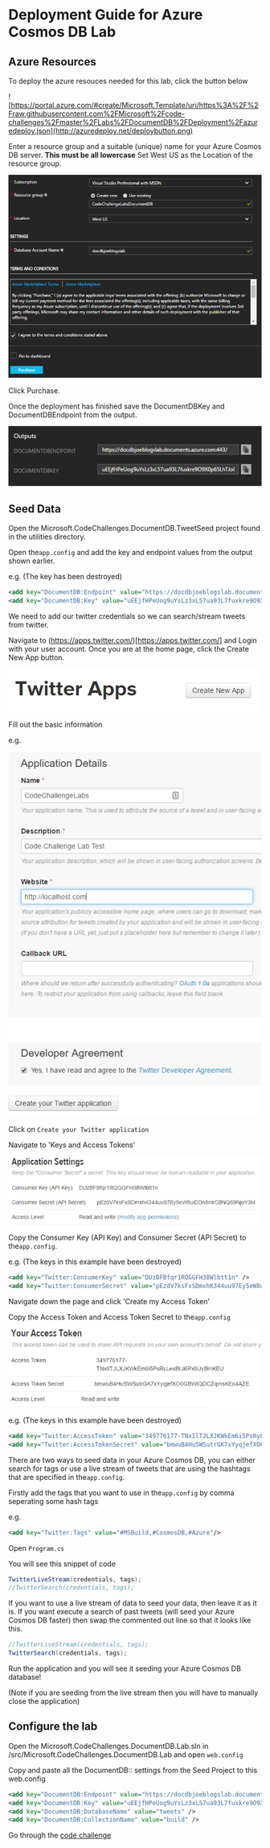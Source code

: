 # Deployment Guide for Azure Cosmos DB Lab

## Azure Resources

To deploy the azure resouces needed for this lab, click the button below

![https://portal.azure.com/#create/Microsoft.Template/uri/https%3A%2F%2Fraw.githubusercontent.com%2FMicrosoft%2Fcode-challenges%2Fmaster%2FLabs%2FDocumentDB%2FDeployment%2Fazuredeploy.json](http://azuredeploy.net/deploybutton.png)

Enter a resource group and a suitable (unique) name for your Azure Cosmos DB server. **This must be all lowercase** Set West US as the Location of the resource group.

![](./images/azure_deploy.png)

Click Purchase.

Once the deployment has finished save the DocumentDBKey and DocumentDBEndpoint from the output.

![](./images/azure_deploy_output.png)

## Seed Data

Open the Microsoft.CodeChallenges.DocumentDB.TweetSeed project found in the utilities directory.

Open the`app.config` and add the key and endpoint values from the output shown earlier.

e.g. (The key has been destroyed)

```XML
<add key="DocumentDB:Endpoint" value="https://docdbjoeblogslab.documents.azure.com:443/" />
<add key="DocumentDB:Key" value="uEEjfHPeUog9uYsLz3xL57ua93L7fuxkre9O9X0p65LhTJoGFUDywnbtLk9PWxPiFOadP49XMrs3lNDZcBFlwA" />
```

We need to add our twitter credentials so we can search/stream tweets from twitter.

Navigate to (https://apps.twitter.com/)[https://apps.twitter.com/] and Login with your user account. Once you are at the home page, click the Create New App button.

![](./images/twitter_new_app.png)

Fill out the basic information

e.g.

![](./images/twitter_app_details.png)

Click on `Create your Twitter application`

Navigate to 'Keys and Access Tokens'

![](./images/twitter_keys.png)

Copy the Consumer Key (API Key) and Consumer Secret (API Secret) to the`app.config`.

e.g. (The keys in this example have been destroyed)

```XML
<add key="Twitter:ConsumerKey" value="DUzBFBfqr1RQGGFH3BWlbtt1n" />
<add key="Twitter:ConsumerSecret" value="pEzdV7ksFxSDmxhK344uu97Ey5eW8uiDDn8nlrCBNQS9NjoY3M" />
```

Navigate down the page and click 'Create my Access Token'

Copy the Access Token and Access Token Secret to the`app.config`

![](./images/twitter_access_token.png)

e.g. (The keys in this example have been destroyed)

```XML
<add key="Twitter:AccessToken" value="349776177-TNxIlTJLXJKWkEm6i5PsRyLesBIJi6Px6UyBmKEU" />
<add key="Twitter:AccessTokenSecret" value="bmwuB4HuSWSutrGK7xYyqjefXO0GBWIQDCZqmsKEo4AZE" />
```

There are two ways to seed data in your Azure Cosmos DB, you can either search for tags or use a live stream of tweets that are using the hashtags that are specified in the`app.config`.

Firstly add the tags that you want to use in the`app.config` by comma seperating some hash tags

e.g.

```XML
<add key="Twitter:Tags" value="#MSBuild,#CosmosDB,#Azure"/>
```

Open `Program.cs`

You will see this snippet of code

```csharp
TwitterLiveStream(credentials, tags);
//TwitterSearch(credentials, tags);
```

If you want to use a live stream of data to seed your data, then leave it as it is.
If you want execute a search of past tweets (will seed your Azure Cosmos DB faster) then swap the commented out line so that it looks like this.

```csharp
//TwitterLiveStream(credentials, tags);
TwitterSearch(credentials, tags);
```

Run the application and you will see it seeding your Azure Cosmos DB database!

(Note if you are seeding from the live stream then you will have to manually close the application)

## Configure the lab

Open the Microsoft.CodeChallenges.DocumentDB.Lab.sln in /src/Microsoft.CodeChallenges.DocumentDB.Lab and open `web.config`

Copy and paste all the DocumentDB:: settings from the Seed Project to this web.config

```XML
<add key="DocumentDB:Endpoint" value="https://docdbjoeblogslab.documents.azure.com:443/" />
<add key="DocumentDB:Key" value="uEEjfHPeUog9uYsLz3xL57ua93L7fuxkre9O9X0p65LhTJoGFUDywnbtLk9PWxPiFOadP49XMrs3lNDZcBFlwA" />
<add key="DocumentDB:DatabaseName" value="tweets" />
<add key="DocumentDB:CollectionName" value="build" />
```

Go through the [code challenge](../hands-on-lab.md)




